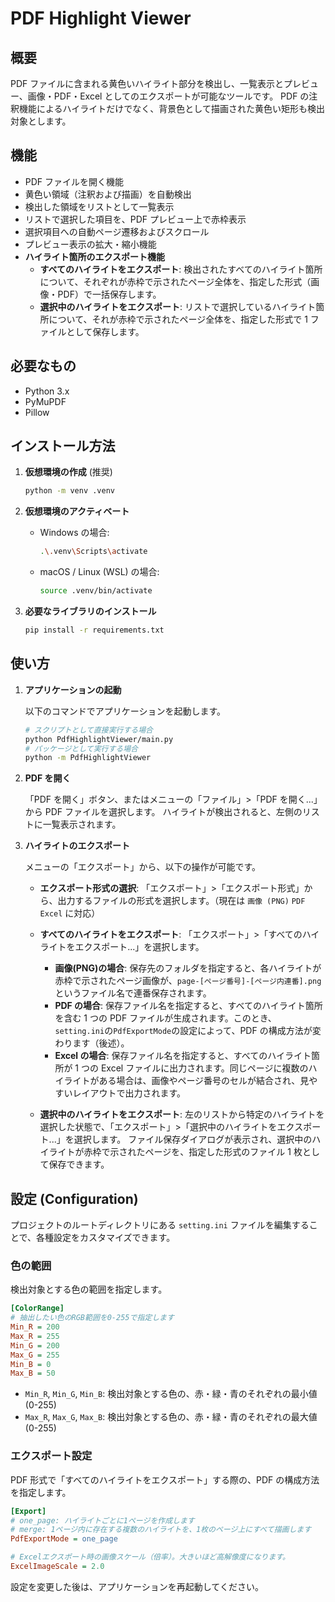 # PDF Highlight Viewer

## 概要

PDF ファイルに含まれる黄色いハイライト部分を検出し、一覧表示とプレビュー、画像・PDF・Excel としてのエクスポートが可能なツールです。
PDF の注釈機能によるハイライトだけでなく、背景色として描画された黄色い矩形も検出対象とします。

## 機能

- PDF ファイルを開く機能
- 黄色い領域（注釈および描画）を自動検出
- 検出した領域をリストとして一覧表示
- リストで選択した項目を、PDF プレビュー上で赤枠表示
- 選択項目への自動ページ遷移およびスクロール
- プレビュー表示の拡大・縮小機能
- **ハイライト箇所のエクスポート機能**
  - **すべてのハイライトをエクスポート**: 検出されたすべてのハイライト箇所について、それぞれが赤枠で示されたページ全体を、指定した形式（画像・PDF）で一括保存します。
  - **選択中のハイライトをエクスポート**: リストで選択しているハイライト箇所について、それが赤枠で示されたページ全体を、指定した形式で 1 ファイルとして保存します。

## 必要なもの

- Python 3.x
- PyMuPDF
- Pillow

## インストール方法

1. **仮想環境の作成** (推奨)

   ```bash
   python -m venv .venv
   ```

2. **仮想環境のアクティベート**

   - Windows の場合:
     ```bash
     .\.venv\Scripts\activate
     ```
   - macOS / Linux (WSL) の場合:
     ```bash
     source .venv/bin/activate
     ```

3. **必要なライブラリのインストール**
   ```bash
   pip install -r requirements.txt
   ```

## 使い方

1. **アプリケーションの起動**

   以下のコマンドでアプリケーションを起動します。

   ```bash
   # スクリプトとして直接実行する場合
   python PdfHighlightViewer/main.py
   # パッケージとして実行する場合
   python -m PdfHighlightViewer
   ```

2. **PDF を開く**

   「PDF を開く」ボタン、またはメニューの「ファイル」>「PDF を開く...」から PDF ファイルを選択します。
   ハイライトが検出されると、左側のリストに一覧表示されます。

3. **ハイライトのエクスポート**

   メニューの「エクスポート」から、以下の操作が可能です。

   - **エクスポート形式の選択**:
     「エクスポート」>「エクスポート形式」から、出力するファイルの形式を選択します。（現在は `画像 (PNG)` `PDF` `Excel` に対応）

   - **すべてのハイライトをエクスポート**:
     「エクスポート」>「すべてのハイライトをエクスポート...」を選択します。

     - **画像(PNG)の場合**: 保存先のフォルダを指定すると、各ハイライトが赤枠で示されたページ画像が、`page-[ページ番号]-[ページ内連番].png` というファイル名で連番保存されます。
     - **PDF の場合**: 保存ファイル名を指定すると、すべてのハイライト箇所を含む 1 つの PDF ファイルが生成されます。このとき、`setting.ini`の`PdfExportMode`の設定によって、PDF の構成方法が変わります（後述）。
     - **Excel の場合**: 保存ファイル名を指定すると、すべてのハイライト箇所が 1 つの Excel ファイルに出力されます。同じページに複数のハイライトがある場合は、画像やページ番号のセルが結合され、見やすいレイアウトで出力されます。

   - **選択中のハイライトをエクスポート**:
     左のリストから特定のハイライトを選択した状態で、「エクスポート」>「選択中のハイライトをエクスポート...」を選択します。
     ファイル保存ダイアログが表示され、選択中のハイライトが赤枠で示されたページを、指定した形式のファイル 1 枚として保存できます。

## 設定 (Configuration)

プロジェクトのルートディレクトリにある `setting.ini` ファイルを編集することで、各種設定をカスタマイズできます。

### 色の範囲

検出対象とする色の範囲を指定します。

```ini
[ColorRange]
# 抽出したい色のRGB範囲を0-255で指定します
Min_R = 200
Max_R = 255
Min_G = 200
Max_G = 255
Min_B = 0
Max_B = 50
```

- `Min_R`, `Min_G`, `Min_B`: 検出対象とする色の、赤・緑・青のそれぞれの最小値 (0-255)
- `Max_R`, `Max_G`, `Max_B`: 検出対象とする色の、赤・緑・青のそれぞれの最大値 (0-255)

### エクスポート設定

PDF 形式で「すべてのハイライトをエクスポート」する際の、PDF の構成方法を指定します。

```ini
[Export]
# one_page: ハイライトごとに1ページを作成します
# merge: 1ページ内に存在する複数のハイライトを、1枚のページ上にすべて描画します
PdfExportMode = one_page

# Excelエクスポート時の画像スケール（倍率）。大きいほど高解像度になります。
ExcelImageScale = 2.0
```

設定を変更した後は、アプリケーションを再起動してください。
